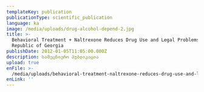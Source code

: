 ```yaml
---
templateKey: publication
publicationType: scientific_publication
language: ka
image: /media/uploads/drug-alcohol-depend-2.jpg
title: >-
  Behavioral Treatment + Naltrexone Reduces Drug Use and Legal Problems in the
  Republic of Georgia
publishDate: 2012-01-05T11:05:00.000Z
description: სამეცნიერო პუბლიკაცია
upload: true
enFile: >-
  /media/uploads/behavioral-treatment-naltrexone-reduces-drug-use-and-legal-problems-in-the-republic-of-georgia.pdf
enLink: ''
---
```


